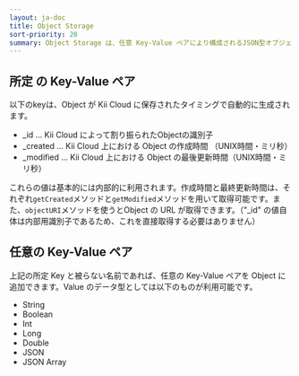 ```yaml
---
layout: ja-doc
title: Object Storage
sort-priority: 20
summary: Object Storage は、任意 Key-Value ペアにより構成されるJSON型オブジェクト（Object）を、サーバ側のカスタマイズを行うことなく管理する仕組みを提供します。
---
```

## 所定 の Key-Value ペア

以下のkeyは、Object が Kii Cloud に保存されたタイミングで自動的に生成されます。

* \_id … Kii Cloud によって割り振られたObjectの識別子
* \_created … Kii Cloud 上における Object の作成時間 （UNIX時間・ミリ秒）
* \_modified … Kii Cloud 上における Object の最後更新時間（UNIX時間・ミリ秒）

これらの値は基本的には内部的に利用されます。作成時間と最終更新時間は、それぞれ`getCreated`メソッドと`getModified`メソッドを用いて取得可能です。また、`objectURI`メソッドを使うとObject の URL が取得できます。（"\_id" の値自体は内部用識別子であるため、これを直接取得する必要はありません）

## 任意の Key-Value ペア

上記の所定 Key と被らない名前であれば、任意の Key-Value ペアを Object に追加できます。Value のデータ型としては以下のものが利用可能です。

* String
* Boolean
* Int
* Long
* Double
* JSON
* JSON Array
